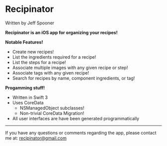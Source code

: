 # Recipinator

Written by Jeff Spooner


**Recipinator is an iOS app for organizing your recipes!**


**Notable Features!**

* Create new recipes!
* List the ingredients required for a recipe!
* List the steps for a recipe!
* Associate multiple images with any given recipe or step!
* Associate tags with any given recipe!
* Search for recipes by name, component ingredients, or tag!


**Progamming stuff!**

* Written in Swift 3
* Uses CoreData
  - NSManagedObject subclasses!
  - Non-trivial CoreData Migration!
* All user interfaces are have been generated programmatically

- - -

If you have any questions or comments regarding the app, please contact me at: <recipinator@gmail.com>
